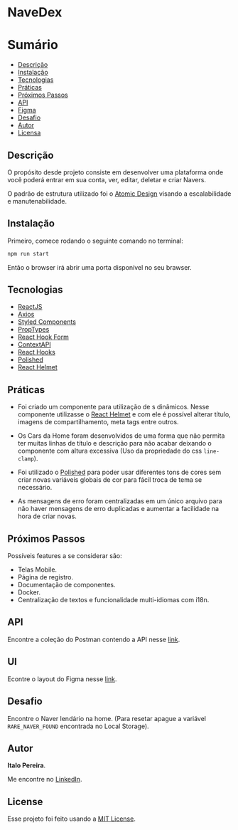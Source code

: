 # NaveDex

# Sumário

- [Descrição](#Descrição)
- [Instalação](#Instalação)
- [Tecnologias](#Tecnologias)
- [Práticas](#Práticas)
- [Próximos Passos](#PróximosPassos)
- [API](#API)
- [Figma](#UI)
- [Desafio](#Desafio)
- [Autor](#Autor)
- [Licensa](#Licensa)

## Descrição

O propósito desde projeto consiste em desenvolver uma plataforma onde você poderá entrar em sua conta, ver, editar, deletar e criar Navers.

O padrão de estrutura utilizado foi o [Atomic Design](https://atomicdesign.bradfrost.com/) visando a escalabilidade e manutenabilidade.

## Instalação

Primeiro, comece rodando o seguinte comando no terminal:

```bash
npm run start
```

Então o browser irá abrir uma porta disponível no seu brawser.

## Tecnologias

- [ReactJS](https://reactjs.org/)
- [Axios](https://github.com/axios/axios)
- [Styled Components](https://styled-components.com/)
- [PropTypes](https://www.npmjs.com/package/prop-types)
- [React Hook Form](http://react-hook-form.com/)
- [ContextAPI](https://reactjs.org/docs/context.html)
- [React Hooks](https://reactjs.org/docs/hooks-intro.html)
- [Polished](https://polished.js.org/docs/)
- [React Helmet](https://www.npmjs.com/package/react-helmet)

## Práticas

- Foi criado um componente para utilização de <head>s dinâmicos. Nesse componente utilizasse o [React Helmet](https://www.npmjs.com/package/react-helmet)
  e com ele é possível alterar título, imagens de compartilhamento, meta tags entre outros.
  
- Os Cars da Home foram desenvolvidos de uma forma que não permita ter muitas linhas de título e descrição para não acabar deixando o componente com altura excessiva (Uso da propriedade do css `line-clamp`).

- Foi utilizado o [Polished](https://polished.js.org/docs/) para poder usar diferentes tons de cores sem criar novas variáveis globais de cor para fácil troca de tema se necessário.

- As mensagens de erro foram centralizadas em um único arquivo para não haver mensagens de erro duplicadas e aumentar a facilidade na hora de criar novas.

## Próximos Passos

Possíveis features a se considerar são:

- Telas Mobile.
- Página de registro.
- Documentação de componentes.
- Docker.
- Centralização de textos e funcionalidade multi-idiomas com i18n.


## API

Encontre a coleção do Postman contendo a API nesse [link](https://www.getpostman.com/collections/e6afe4028c2a1e56e577).

## UI

Econtre o layout do Figma nesse [link](https://www.figma.com/file/II8UDFm2uJFZaD0FOPcinP/Teste-Fornt-End).

## Desafio

Encontre o Naver lendário na home. (Para resetar apague a variável `RARE_NAVER_FOUND` encontrada no Local Storage).

## Autor

**Italo Pereira**.

Me encontre no [LinkedIn](https://www.linkedin.com/in/matheus-cruz-54204b185/).

## License

Esse projeto foi feito usando a [MIT License](https://github.com/matheus-neves/navedex/blob/master/LICENSE.md).
